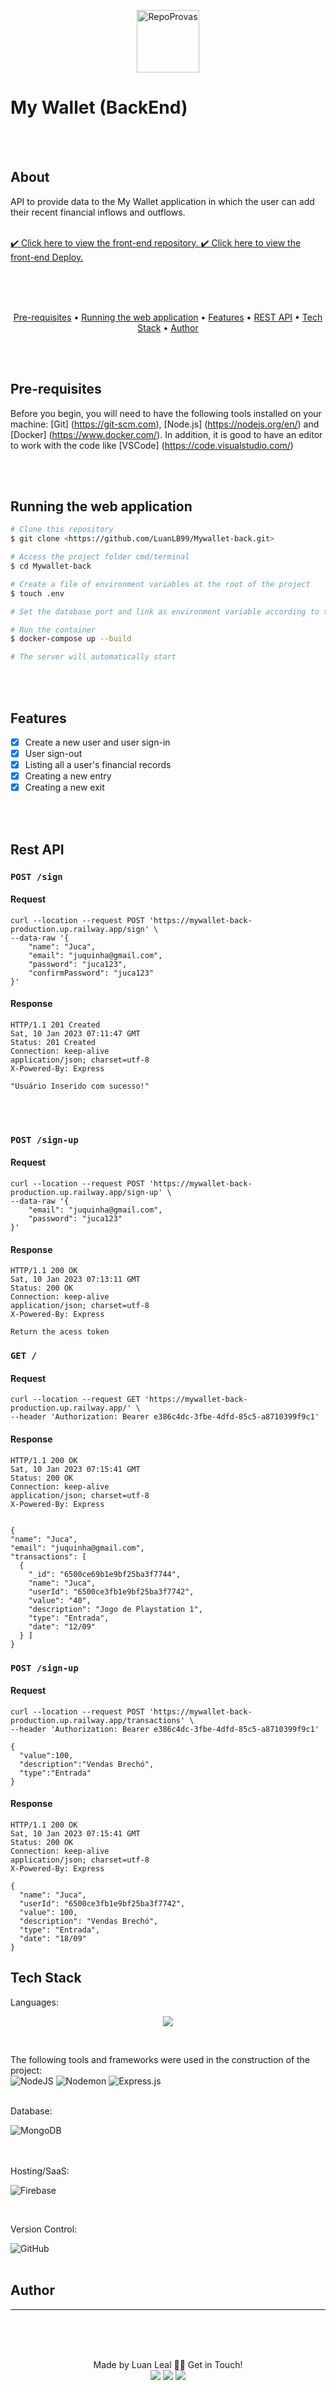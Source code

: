 <p align="center">
  <img src="https://raw.githubusercontent.com/thaliadettenborn/front-end-my-wallet/main/public/load.gif" width="100" alt="RepoProvas" />
</p>

# My Wallet (BackEnd)

<br><br>

## About

<p>
 API to provide data to the My Wallet application in which the user can add their recent financial inflows and outflows.<br><br>
 
</p>

<p>
 <a href="https://github.com/LuanLB99/Mywallet-front" target='_blank'>
    ✔️ Click here to view the front-end repository.
  </a>
  <a href="https://mywallet-front-o5zutbvvf-luanlb99.vercel.app" target='_blank'>
    ✔️ Click here to view the front-end Deploy.
  </a>
</p>

<br><br><br>

<p align="center">
  <a style='color:inherit' href="#pré-requisites">Pre-requisites</a> •
  <a style='color:inherit' href="#running-the-web-applications">Running the web application</a> •
  <a style='color:inherit' href="#features">Features</a> •
  <a style='color:inherit' href="#rest">REST API</a> •
  <a style='color:inherit' href="#tech">Tech Stack</a> •
  <a style='color:inherit' href="#author">Author</a>
</p>

<br><br>

## Pre-requisites

Before you begin, you will need to have the following tools installed on your machine: [Git] (https://git-scm.com), [Node.js] (https://nodejs.org/en/) and [Docker] (https://www.docker.com/). In addition, it is good to have an editor to work with the code like [VSCode] (https://code.visualstudio.com/)

<br><br>

## Running the web application

```bash
# Clone this repository
$ git clone <https://github.com/LuanLB99/Mywallet-back.git>

# Access the project folder cmd/terminal
$ cd Mywallet-back

# Create a file of environment variables at the root of the project
$ touch .env

# Set the database port and link as environment variable according to the ".env.example" file

# Run the container
$ docker-compose up --build

# The server will automatically start

```

<br><br>

## Features

- [x] Create a new user and user sign-in<br>
- [x] User sign-out<br>
- [x] Listing all a user's financial records<br>
- [x] Creating a new entry<br>
- [x] Creating a new exit<br>

<br><br>

## Rest API

### `POST /sign`

#### Request

    curl --location --request POST 'https://mywallet-back-production.up.railway.app/sign' \
    --data-raw '{
        "name": "Juca",
        "email": "juquinha@gmail.com",
        "password": "juca123",
        "confirmPassword": "juca123"
    }'

#### Response

    HTTP/1.1 201 Created
    Sat, 10 Jan 2023 07:11:47 GMT
    Status: 201 Created
    Connection: keep-alive
    application/json; charset=utf-8
    X-Powered-By: Express

    "Usuário Inserido com sucesso!"

<br><br>

### `POST /sign-up`

#### Request

    curl --location --request POST 'https://mywallet-back-production.up.railway.app/sign-up' \
    --data-raw '{
        "email": "juquinha@gmail.com",
        "password": "juca123"
    }'

#### Response

    HTTP/1.1 200 OK
    Sat, 10 Jan 2023 07:13:11 GMT
    Status: 200 OK
    Connection: keep-alive
    application/json; charset=utf-8
    X-Powered-By: Express

    Return the acess token

### `GET /`

#### Request

    curl --location --request GET 'https://mywallet-back-production.up.railway.app/' \
    --header 'Authorization: Bearer e386c4dc-3fbe-4dfd-85c5-a8710399f9c1'

#### Response

    HTTP/1.1 200 OK
    Sat, 10 Jan 2023 07:15:41 GMT
    Status: 200 OK
    Connection: keep-alive
    application/json; charset=utf-8
    X-Powered-By: Express


    {
    "name": "Juca",
    "email": "juquinha@gmail.com",
    "transactions": [
      {
        "_id": "6500ce69b1e9bf25ba3f7744",
        "name": "Juca",
        "userId": "6500ce3fb1e9bf25ba3f7742",
        "value": "40",
        "description": "Jogo de Playstation 1",
        "type": "Entrada",
        "date": "12/09"
      } ]
    }

### `POST /sign-up`

#### Request

    curl --location --request POST 'https://mywallet-back-production.up.railway.app/transactions' \
    --header 'Authorization: Bearer e386c4dc-3fbe-4dfd-85c5-a8710399f9c1'

    {
      "value":100,
      "description":"Vendas Brechó",
      "type":"Entrada"
    }

#### Response

    HTTP/1.1 200 OK
    Sat, 10 Jan 2023 07:15:41 GMT
    Status: 200 OK
    Connection: keep-alive
    application/json; charset=utf-8
    X-Powered-By: Express

    {
      "name": "Juca",
      "userId": "6500ce3fb1e9bf25ba3f7742",
      "value": 100,
      "description": "Vendas Brechó",
      "type": "Entrada",
      "date": "18/09"
    }

## Tech Stack

Languages:<br>

<p align="center">

  <img src="https://img.shields.io/badge/javascript%20-%23323330.svg?&style=for-the-badge&logo=javascript&logoColor=%23F7DF1E"/>

</p>

<br>

The following tools and frameworks were used in the construction of the project:<br>
![NodeJS](https://img.shields.io/badge/node.js-6DA55F?style=for-the-badge&logo=node.js&logoColor=white)
![Nodemon](https://img.shields.io/badge/NODEMON-%23323330.svg?style=for-the-badge&logo=nodemon&logoColor=%BBDEAD)
![Express.js](https://img.shields.io/badge/express.js-%23404d59.svg?style=for-the-badge&logo=express&logoColor=%2361DAFB)

<br>
  Database:<br>

![MongoDB](https://img.shields.io/badge/MongoDB-%234ea94b.svg?style=for-the-badge&logo=mongodb&logoColor=white)

<br>
<br>
  Hosting/SaaS:<br>
  
  ![Firebase](https://img.shields.io/badge/firebase-%23039BE5.svg?style=for-the-badge&logo=firebase)

<br>

Version Control: <br>

![GitHub](https://img.shields.io/badge/github-%23121011.svg?style=for-the-badge&logo=github&logoColor=white)
<br><br>

## Author

---

<br>
<p align='center'>
  <br><br>
  Made by Luan Leal 👋🏽 Get in Touch!<br>
  <a href="https://www.linkedin.com/in/luan-leal99/"><img src="https://img.shields.io/badge/linkedin-%230077B5.svg?&style=for-the-badge&logo=linkedin&logoColor=white"/></a>
  <a href="mailto:luanlealboni@gmail.com"><img src="https://img.shields.io/badge/gmail-D14836?&style=for-the-badge&logo=gmail&logoColor=white"/></a>
  <a href="https://github.com/LuanLB99"><img src="https://img.shields.io/badge/github-%23100000.svg?&style=for-the-badge&logo=github&logoColor=white" /></a>
</p>
